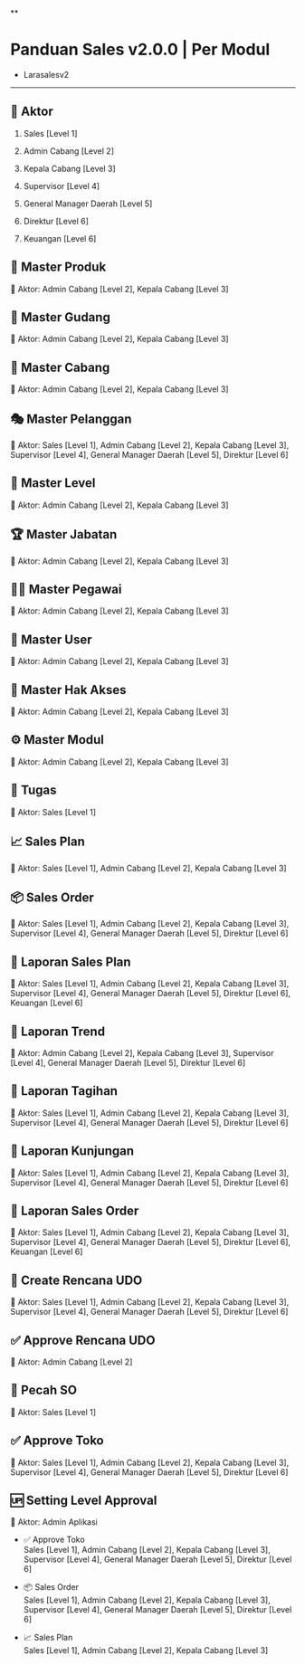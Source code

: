 **

# Panduan Sales v2.0.0 | Per Modul

- Larasalesv2
    

___

## 👥 Aktor

1. Sales [Level 1]
    
2. Admin Cabang [Level 2]
    
3. Kepala Cabang [Level 3]
    
4. Supervisor [Level 4]
    
5. General Manager Daerah [Level 5]
    
6. Direktur [Level 6]
    
7. Keuangan [Level 6]
    

  

## 🍟 Master Produk

👥 Aktor: Admin Cabang [Level 2], Kepala Cabang [Level 3]

  

## 🏬 Master Gudang

👥 Aktor: Admin Cabang [Level 2], Kepala Cabang [Level 3]

  

## 🏦 Master Cabang

👥 Aktor: Admin Cabang [Level 2], Kepala Cabang [Level 3]

  

## 🎭 Master Pelanggan

👥 Aktor: Sales [Level 1], Admin Cabang [Level 2], Kepala Cabang [Level 3], Supervisor [Level 4], General Manager Daerah [Level 5], Direktur [Level 6]

  

## 🏅 Master Level

👥 Aktor: Admin Cabang [Level 2], Kepala Cabang [Level 3]

  

## 🏆 Master Jabatan

👥 Aktor: Admin Cabang [Level 2], Kepala Cabang [Level 3]

  
  

## 👨‍🏭 Master Pegawai

👥 Aktor: Admin Cabang [Level 2], Kepala Cabang [Level 3]

  

## 👤 Master User

👥 Aktor: Admin Cabang [Level 2], Kepala Cabang [Level 3]

  

## 🔐 Master Hak Akses

👥 Aktor: Admin Cabang [Level 2], Kepala Cabang [Level 3]

  

## ⚙ Master Modul

👥 Aktor: Admin Cabang [Level 2], Kepala Cabang [Level 3]

  

## 📝 Tugas

👥 Aktor: Sales [Level 1]

  

## 📈 Sales Plan

👥 Aktor: Sales [Level 1], Admin Cabang [Level 2], Kepala Cabang [Level 3]

  

## 📦 Sales Order

👥 Aktor: Sales [Level 1], Admin Cabang [Level 2], Kepala Cabang [Level 3], Supervisor [Level 4], General Manager Daerah [Level 5], Direktur [Level 6]

  

## 📄 Laporan Sales Plan

👥 Aktor: Sales [Level 1], Admin Cabang [Level 2], Kepala Cabang [Level 3], Supervisor [Level 4], General Manager Daerah [Level 5], Direktur [Level 6], Keuangan [Level 6]

  

## 📄 Laporan Trend

👥 Aktor: Admin Cabang [Level 2], Kepala Cabang [Level 3], Supervisor [Level 4], General Manager Daerah [Level 5], Direktur [Level 6]

  

## 📄 Laporan Tagihan

👥 Aktor: Sales [Level 1], Admin Cabang [Level 2], Kepala Cabang [Level 3], Supervisor [Level 4], General Manager Daerah [Level 5], Direktur [Level 6]

  

## 📄 Laporan Kunjungan

👥 Aktor: Sales [Level 1], Admin Cabang [Level 2], Kepala Cabang [Level 3], Supervisor [Level 4], General Manager Daerah [Level 5], Direktur [Level 6]

  

## 📄 Laporan Sales Order

👥 Aktor: Sales [Level 1], Admin Cabang [Level 2], Kepala Cabang [Level 3], Supervisor [Level 4], General Manager Daerah [Level 5], Direktur [Level 6], Keuangan [Level 6]

  

## 🧠 Create Rencana UDO

👥 Aktor: Sales [Level 1], Admin Cabang [Level 2], Kepala Cabang [Level 3], Supervisor [Level 4], General Manager Daerah [Level 5], Direktur [Level 6]

  

## ✅ Approve Rencana UDO

👥 Aktor: Admin Cabang [Level 2]

  

## 👀 Pecah SO

👥 Aktor: Sales [Level 1]

  

## ✅ Approve Toko

👥 Aktor: Sales [Level 1], Admin Cabang [Level 2], Kepala Cabang [Level 3], Supervisor [Level 4], General Manager Daerah [Level 5], Direktur [Level 6]

  

## 🆙 Setting Level Approval

👥 Aktor: Admin Aplikasi

- ✅ Approve Toko  
    Sales [Level 1], Admin Cabang [Level 2], Kepala Cabang [Level 3], Supervisor [Level 4], General Manager Daerah [Level 5], Direktur [Level 6]
    
- 📦 Sales Order  
    Sales [Level 1], Admin Cabang [Level 2], Kepala Cabang [Level 3], Supervisor [Level 4], General Manager Daerah [Level 5], Direktur [Level 6]
    
- 📈 Sales Plan  
    Sales [Level 1], Admin Cabang [Level 2], Kepala Cabang [Level 3]
    

